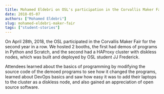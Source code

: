 ```yaml
---
title: Mohamed Eldebri on OSL's participation in the Corvallis Maker Fair
date: 2018-05-07
authors: ["Mohamed Eldebri"]
slug: mohamed-eldebri-maker-fair
tags: ["student-stories"]
---
```


On April 28th, 2018, the OSL participated in the Corvallis Maker Fair for the second year in a row. We hosted 2 booths,
the first had demos of programs in Python and Scratch, and the second had a HAProxy cluster with diskless nodes, which
was built and deployed by OSL student JJ Frederick.

Attendees learned about the basics of programming by modifying the source code of the demoed programs to see how it
changed the programs, learned about DevOps basics and saw how easy it was to add their laptops to the cluster as a
diskless node, and also gained an appreciation of open source software.
